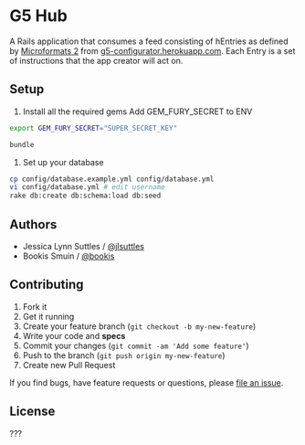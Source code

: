 # G5 Hub

A Rails application that consumes a feed consisting of hEntries as defined by [Microformats 2](http://microformats.org/wiki/microformats-2#h-entry) from [g5-configurator.herokuapp.com](http://g5-configurator.herokuapp.com). Each Entry is a set of instructions that the app creator will act on.


## Setup

1. Install all the required gems
Add GEM_FURY_SECRET to ENV
```bash
export GEM_FURY_SECRET="SUPER_SECRET_KEY"
```

```bash
bundle
```

1. Set up your database
```bash
cp config/database.example.yml config/database.yml
vi config/database.yml # edit username
rake db:create db:schema:load db:seed
```

## Authors

  * Jessica Lynn Suttles / [@jlsuttles](https://github.com/jlsuttles)
  * Bookis Smuin / [@bookis](https://github.com/bookis)


## Contributing

1. Fork it
1. Get it running
1. Create your feature branch (`git checkout -b my-new-feature`)
1. Write your code and **specs**
1. Commit your changes (`git commit -am 'Add some feature'`)
1. Push to the branch (`git push origin my-new-feature`)
1. Create new Pull Request

If you find bugs, have feature requests or questions, please
[file an issue](https://github.com/G5/g5_client_hub_creator/issues).


## License

???
